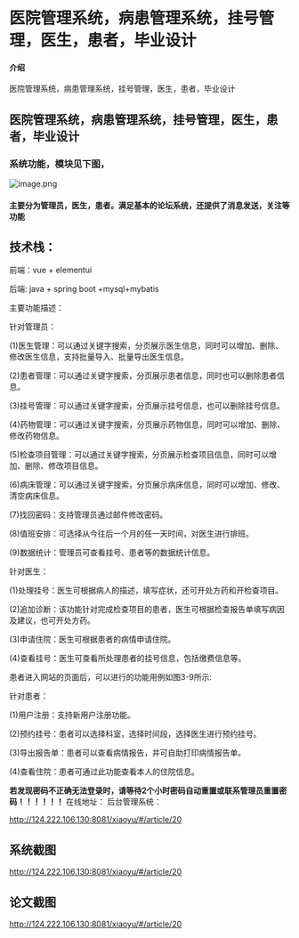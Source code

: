 # 医院管理系统，病患管理系统，挂号管理，医生，患者，毕业设计


#### 介绍
医院管理系统，病患管理系统，挂号管理，医生，患者，毕业设计


## 医院管理系统，病患管理系统，挂号管理，医生，患者，毕业设计


### 系统功能，模块见下图，


![image.png](http://124.222.106.130:8081/api/resource/getFile?name=articlePicture/Sara11731657387424111.png)


#### 主要分为管理员，医生，患者。满足基本的论坛系统，还提供了消息发送，关注等功能


## 技术栈：

前端：vue + elementui

后端: java + spring boot +mysql+mybatis


主要功能描述：

针对管理员：

(1)医生管理：可以通过关键字搜索，分页展示医生信息，同时可以增加、删除、修改医生信息，支持批量导入、批量导出医生信息。

(2)患者管理：可以通过关键字搜索，分页展示患者信息，同时也可以删除患者信息。

(3)挂号管理：可以通过关键字搜索，分页展示挂号信息，也可以删除挂号信息。

(4)药物管理：可以通过关键字搜索，分页展示药物信息，同时可以增加、删除、修改药物信息。

(5)检查项目管理：可以通过关键字搜索，分页展示检查项目信息，同时可以增加、删除、修改项目信息。

(6)病床管理：可以通过关键字搜索，分页展示病床信息，同时可以增加、修改、清空病床信息。

(7)找回密码：支持管理员通过邮件修改密码。

(8)值班安排：可选择从今往后一个月的任一天时间，对医生进行排班。

(9)数据统计：管理员可查看挂号、患者等的数据统计信息。


针对医生：

(1)处理挂号：医生可根据病人的描述，填写症状，还可开处方药和开检查项目。

(2)追加诊断：该功能针对完成检查项目的患者，医生可根据检查报告单填写病因及建议，也可开处方药。

(3)申请住院：医生可根据患者的病情申请住院。

(4)查看挂号：医生可查看所处理患者的挂号信息，包括缴费信息等。

患者进入网站的页面后，可以进行的功能用例如图3-9所示:

针对患者：

(1)用户注册：支持新用户注册功能。

(2)预约挂号：患者可以选择科室，选择时间段，选择医生进行预约挂号。

(3)导出报告单：患者可以查看病情报告，并可自助打印病情报告单。

(4)查看住院：患者可通过此功能查看本人的住院信息。



**若发现密码不正确无法登录时，请等待2个小时密码自动重置或联系管理员重置密码！！！！！！**
在线地址：
后台管理系统：

http://124.222.106.130:8081/xiaoyu/#/article/20


## 系统截图


http://124.222.106.130:8081/xiaoyu/#/article/20


## 论文截图

http://124.222.106.130:8081/xiaoyu/#/article/20
